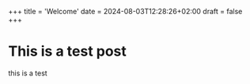 +++
title = 'Welcome'
date = 2024-08-03T12:28:26+02:00
draft = false
+++

# This is a test post

this is a test
